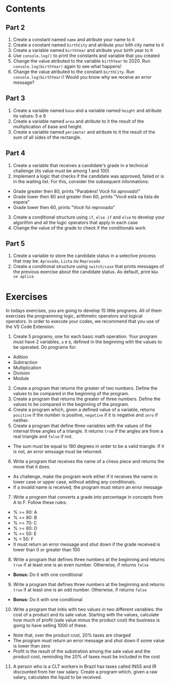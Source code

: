 # Contents

## Part 2

1. Create a constant named ```name``` and atribute your name to it
2. Create a constant named ``birthCity`` and atribute your bith city name to it
3. Create a variable named ``birthYear`` and atribute your birth year to it
4. Use ``console.log()`` to print the constants and variable that you created
5. Change the value atributed to the variable ``birthYear`` to 2020. Run ``console.log(birthYear)`` again to see what happens!
6. Change the value atributed to the constant ``birthCity``. Run ``console.log(birthYear)``! Would you know why we receive an error message?

## Part 3

1. Create a variable named ``base`` and a variable named ``height`` and atribute its values: 5 e 8
2. Create a variable named ``area`` and atribute to it the result of the multiplication of base and height.
3. Create a variable named ``perimeter`` and atribute to it the result of the sum of all sides of the rectangle.

## Part 4

1. Create a variable that receives a candidate's grade in a technical challenge (its value must be among 1 and 100)
2. Implement a logic that checks if the candidate was approved, failed or is in the waiting list. For this, consider the subsequent informations:
  - Grade greater then 80, prints "Parabéns! Você foi aprovado!"
  - Grade lower then 80 and greater then 60, prints "Você está na lista de espera"
  - Grade lower then 60, prints "Você foi reprovado"
3. Create a conditional structure using ``if``, ``else if`` and ``else`` to develop your algorithm and all the logic operators that apply in each case
4. Change the value of the grade to check if the conditionals work

## Part 5

1. Create a variable to store the candidate status in a selective process that may be: ``Aprovado``, ``Lista`` ou ``Reprovado``
2. Create a conditional structure using ``switch/case`` that prints messages of the previous exercise about the candidate status. As default, print ``Não se aplica``

# Exercises

In todays exercises, you are going to develop 15 little programs. All of them exercises the programming logic, arithmetic operators and logical operators. In order to execute your codes, we recommend that you use of the VS Code Extension.

1. Create 5 programs, one for each basic math operation. Your program must have 2 variables, ``a`` e ``b``, defined in the beginning with the values to be operated. Do programs for:
  - Adition
  - Subtraction
  - Multiplication
  - Division
  - Module
2. Create a program that returns the greater of two numbers. Define the values to be compared in the beginning of the program.
3. Create a program that returns the greater of three numbers. Define the values to be compared in the beginning of the program.
4. Create a program which, given a defined value of a variable, returns ``positive`` if the number is positive, ``negative`` if it is negative and ``zero`` if neither.
5. Create a program that define three variables with the values of the internal three angles of a triangle. It returns ``true`` if the angles are from a real triangle and ``false`` if not.
  - The sum must be equal to 180 degrees in order to be a valid triangle. If it is not, an error emssage must be returned.
6. Write a program that receives the name of a chess piece and returns the move that it does.
  - As challenge, make the program work either if it receives the name in lower case or upper case, without adding any conditionals.
  - If a invalid name is received, the program must return an error message
7. Write a program that converts a grade into percentage in concepts from A to F. Follow these rules:
  - % >= 90: A
  - % >= 80: B
  - % >= 70: C
  - % >= 60: D
  - % >= 50: E
  - % < 50: F
  - It must return an error message and shut down if the grade received is lower than 0 or greater than 100
8. Write a program that defines three numbers at the beginning and returns ``true`` if at least one is an even number. Otherwise, if returns ``false``
  - **Bonus:** Do it with one conditional
9. Write a program that defines three numbers at the beginning and returns ``true`` if at least one is an odd number. Otherwise, if returns ``false``
  - **Bonus:** Do it with one conditional
10. Write a program that initis with two values in two different variables: the cost of a product and its sale value. Starting with the values, calculate how much of profit (sale value minus the product cost) the business is going to have selling 1000 of these.
  - Note that, over the product cost, 20% taxes are charged
  - The program must return an error message and shut down if some value is lower than zero
  - Profit is the result of the substration among the sale value and the product cost, reminding the 20% of taxes must be included in the cost
11. A person who is a CLT workers in Brazil has taxes called INSS and IR discounted from her raw salary. Create a program which, given a raw salary, calculates the liquid to be received.
